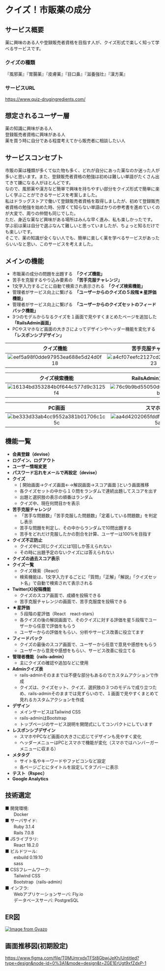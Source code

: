 # クイズ！市販薬の成分

## サービス概要
薬に興味のある人や登録販売者資格を目指す人が、クイズ形式で楽しく知って学べるサービスです。

### クイズの種類 
『風邪薬』『胃腸薬』『皮膚薬』『目口鼻』『滋養強壮』『漢方薬』

### サービスURL
https://www.quiz-drugingredients.com/

## 想定されるユーザー層
薬の知識に興味がある人  
登録販売者資格に興味がある人  
薬を買う時に自分である程度考えてから販売者に相談したい人  

## サービスコンセプト
市販の薬は種類が多くて似た物も多く、どれが自分にあった薬なのか迷った人が多いと思います。また、登録販売者資格の勉強は初めは難しい単語がたくさん出てきて嫌になる人がほとんどです。  
なので、風邪薬や漢方など簡単で興味を持ちやすい部分をクイズ形式で簡単に楽しく学ぶことができるサービスを考案しました。  
私はドラッグストアで働いて登録販売者資格を取得しましたが、初めて登録販売者資格の勉強を始めた時、分厚くて知らない単語ばかりの参考書を進めていくのが大変で、周りの仲間も同じでした。  
ただ、身近な薬など興味がある場所はみんな早く進み、私も楽しかったです。  
学ぶ前は薬は自分で選ぶなんて難しいと思っていましたが、ちょっと知るだけでも楽しいです。  
そこで、薬の知識が全くない人でも、簡単に楽しく薬を学べるサービスがあったらいいなと思い、このサービスを考えました。  

## メインの機能
- 市販薬の成分の問題を出題する　**「クイズ機能」**
- 苦手を克服するやり込み要素の　**「苦手克服チャレンジ」**
- 1文字入力するごとに自動で検索され表示される　**「クイズ検索機能」**
- 管理者がサービス向上に繋げる　**「ユーザーからのクイズの５段階★星評価機能」**
- 管理者がサービス向上に繋げる　**「ユーザーからのクイズセットのフィードバック機能」**
- 3つのモデルからなるクイズを１画面で見やすくまとめたページを追加した　**「RailsAdmin画面」**
- PCやスマホなど画面の大きさによってデザインやヘッダー機能を変化する　**「レスポンシブデザイン」**

|クイズ機能|苦手克服チャレンジ|
|:--:|:--:|
|![eef5a98f0dde97953ea688e5d24d0f18](https://github.com/Yuuya-n4/Quiz_DrugIngredients/assets/127364780/484f696f-da85-40c1-a046-9247128be1c3)|![a4cf07eefc2127cd20cbc0f0b8f47923](https://github.com/Yuuya-n4/Quiz_DrugIngredients/assets/127364780/518cd0e7-ca65-49d2-8bbf-b8772133abe2)|

|クイズ検索機能|RailsAdminカスタム画面|
|:--:|:--:|
|![16134bd353284b0f644c577d9c3125f4](https://github.com/Yuuya-n4/Quiz_DrugIngredients/assets/127364780/d6b8094d-cee2-4233-9cb3-d15613b3bf90)|![76c9b9bd55050d6c0153b1c120e170b1](https://github.com/Yuuya-n4/Quiz_DrugIngredients/assets/127364780/d4fa690d-66cf-41ff-ba8d-cf8d66436bd2)|

|PC画面|スマホ画面|
|:--:|:--:|
|![be333d33ab4cc9552a381b01706c1c5c](https://github.com/Yuuya-n4/Quiz_DrugIngredients/assets/127364780/83aab7cf-fedb-4b8f-b832-777509a45e67)|![aa4d4202065fddf79ce4f6b190e61c5a](https://github.com/Yuuya-n4/Quiz_DrugIngredients/assets/127364780/5c552d51-5409-4fb8-9bdb-b68cff0ec57b)|


## 機能一覧
- **会員登録（devise）**
- **ログイン、ログアウト**
- **ユーザー情報変更**
- **パスワード忘れをメールで再設定（devise）**
- **クイズ**
    - [ 開始画面→クイズ画面←→解説画面→スコア画面 ]という画面推移
    - 各クイズセットの中から１０問をランダムで連続出題してスコアを出す
    - 出題と選択肢の表示の順番はランダム
    - クイズ中、現在何問目かを表示
- **苦手克服チャレンジ**
    - 「苦手な問題数」「苦手克服した問題数」「定着している問題数」を判定し表示
    - 苦手な問題を判定し、その中からランダムで10問出題する
    - 苦手をどれだけ克服したかの割合を計算、ユーザーは100%を目指す
- **クイズ不正防止**
    - クイズ中に同じクイズには1回しか答えられない
    - その時に出題予定のないクイズには答えられない
- **クイズの過去スコア表示**
- **クイズ一覧**
    - クイズ検索（React）
    - 検索機能は、1文字入力するごとに「質問」「正解」「解説」「クイズセット名」で自動で検索されて表示される
- **Twitter(X)投稿機能**
    - クイズのスコア画面で、成績を投稿できる
    - 苦手克服チャレンジの画面で、苦手克服度を投稿できる
- **★星評価**
    - ５段階の星評価（React　react-stars）
    - 各クイズの後の解説画面で、そのクイズに対する評価を星５段階でユーザーから任意で評価をもらう
    - ユーザーからの評価をもらい、分析やサービス改善に役立てます
- **フィードバック**
    - クイズの最後のスコア画面で、ユーザーから任意で意見や感想をもらう
    - ユーザーから意見や感想をもらい、サービス改善に役立てる
- **管理者機能（rails-admin）**
    - 主にクイズの確認や追加などに使用
- **Adminクイズ表**
    - rails-adminそのままでは不便な部分もあるのでカスタムアクションで作成
    - クイズは、クイズセット、クイズ、選択肢の３つのモデルで成り立つため、rails-adminそのままでは見ずらいので、１画面で見やすくまとめて見れるカスタムアクションを作成
- **デザイン**
    - メインサービスはTailwind CSS
    - rails-adminはBootstrap
    - トップページのサービス説明を開閉式にしてコンパクトにしています
- **レスポンシブデザイン**
    - スマホやPCなど画面の大きさに応じてデザインも見やすく変化
    - ヘッダーメニューはPCとスマホで機能が変化（スマホではハンバーガーメニューに収まる）
- **メタタグ**
    - サイト名やキーワードやファビコンなど設定
    - 各ページごとにタイトルを設定してタブバーに表示
- **テスト（Rspec）**
- **Google Analytics**


## 技術選定
■ 開発環境:  
　　Docker  
■ サーバサイド:  
　　Ruby 3.1.4  
　　Rails 7.0.8  
■ JSライブラリ:  
　　React 18.2.0  
■ ビルドツール:  
　　esbuild 0.19.10  
　　sass  
■ CSSフレームワーク:  
　　Tailwind CSS  
　　Bootstrap（rails-admin）  
■ インフラ:  
　　Webアプリケーションサーバ: Fly.io  
　　データベースサーバ: PostgreSQL


## ER図
[![Image from Gyazo](https://i.gyazo.com/2bc070b232fd0e6f30b65304fb28eb4f.png)](https://gyazo.com/2bc070b232fd0e6f30b65304fb28eb4f)

## 画面推移図(初期設定)
https://www.figma.com/file/T0MUmrxdxTFSt8GbwjJeKh/Untitled?type=design&node-id=0%3A1&mode=design&t=ZGE1ErUgt9xfZdxP-1


